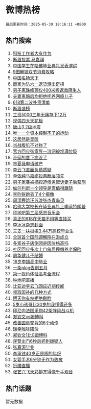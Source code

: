 # 微博热榜

`最后更新时间：2025-05-30 18:16:11 +0800`

## 热门搜索

1. [科技工作者大有作为](https://m.weibo.cn/search?containerid=100103type%3D1%26t%3D10%26q%3D%23%E7%A7%91%E6%8A%80%E5%B7%A5%E4%BD%9C%E8%80%85%E5%A4%A7%E6%9C%89%E4%BD%9C%E4%B8%BA%23&stream_entry_id=51&isnewpage=1&extparam=seat%3D1%26cate%3D10103%26filter_type%3Drealtimehot%26stream_entry_id%3D51%26c_type%3D51%26pos%3D0%26q%3D%2523%25E7%25A7%2591%25E6%258A%2580%25E5%25B7%25A5%25E4%25BD%259C%25E8%2580%2585%25E5%25A4%25A7%25E6%259C%2589%25E4%25BD%259C%25E4%25B8%25BA%2523%26dgr%3D0%26display_time%3D1748600170%26pre_seqid%3D1748600170023085863812)
1. [断眉投票 马嘉祺](https://m.weibo.cn/search?containerid=100103type%3D1%26t%3D10%26q%3D%E6%96%AD%E7%9C%89%E6%8A%95%E7%A5%A8+%E9%A9%AC%E5%98%89%E7%A5%BA&stream_entry_id=31&isnewpage=1&extparam=seat%3D1%26stream_entry_id%3D31%26pos%3D0%26cate%3D5001%26band_rank%3D1%26lcate%3D5001%26filter_type%3Drealtimehot%26realpos%3D1%26c_type%3D31%26flag%3D2%26q%3D%25E6%2596%25AD%25E7%259C%2589%25E6%258A%2595%25E7%25A5%25A8%2520%25E9%25A9%25AC%25E5%2598%2589%25E7%25A5%25BA%26dgr%3D0%26display_time%3D1748600170%26pre_seqid%3D1748600170023085863812)
1. [中国学生在哈佛毕业典礼发表演讲](https://m.weibo.cn/search?containerid=100103type%3D1%26t%3D10%26q%3D%23%E4%B8%AD%E5%9B%BD%E5%AD%A6%E7%94%9F%E5%9C%A8%E5%93%88%E4%BD%9B%E6%AF%95%E4%B8%9A%E5%85%B8%E7%A4%BC%E5%8F%91%E8%A1%A8%E6%BC%94%E8%AE%B2%23&stream_entry_id=31&isnewpage=1&extparam=seat%3D1%26stream_entry_id%3D31%26pos%3D1%26cate%3D5001%26band_rank%3D2%26lcate%3D5001%26filter_type%3Drealtimehot%26realpos%3D2%26c_type%3D31%26flag%3D0%26q%3D%2523%25E4%25B8%25AD%25E5%259B%25BD%25E5%25AD%25A6%25E7%2594%259F%25E5%259C%25A8%25E5%2593%2588%25E4%25BD%259B%25E6%25AF%2595%25E4%25B8%259A%25E5%2585%25B8%25E7%25A4%25BC%25E5%258F%2591%25E8%25A1%25A8%25E6%25BC%2594%25E8%25AE%25B2%2523%26dgr%3D0%26display_time%3D1748600170%26pre_seqid%3D1748600170023085863812)
1. [9图解锁双节消费攻略](https://m.weibo.cn/search?containerid=100103type%3D1%26t%3D10%26q%3D%239%E5%9B%BE%E8%A7%A3%E9%94%81%E5%8F%8C%E8%8A%82%E6%B6%88%E8%B4%B9%E6%94%BB%E7%95%A5%23&stream_entry_id=31&isnewpage=1&extparam=seat%3D1%26stream_entry_id%3D31%26pos%3D2%26cate%3D5001%26band_rank%3D3%26lcate%3D5001%26filter_type%3Drealtimehot%26realpos%3D3%26c_type%3D31%26flag%3D1%26q%3D%25239%25E5%259B%25BE%25E8%25A7%25A3%25E9%2594%2581%25E5%258F%258C%25E8%258A%2582%25E6%25B6%2588%25E8%25B4%25B9%25E6%2594%25BB%25E7%2595%25A5%2523%26dgr%3D0%26display_time%3D1748600170%26pre_seqid%3D1748600170023085863812)
1. [中国名扬天下](https://m.weibo.cn/search?containerid=100103type%3D1%26t%3D10%26q%3D%23%E4%B8%AD%E5%9B%BD%E5%90%8D%E6%89%AC%E5%A4%A9%E4%B8%8B%23&stream_entry_id=31&isnewpage=1&extparam=seat%3D1%26adid%3D288223%26is_ad_pos%3D1%26topic_ad%3D1%26pos%3D3%26cate%3D5001%26lcate%3D5001%26filter_type%3Drealtimehot%26q%3D%2523%25E4%25B8%25AD%25E5%259B%25BD%25E5%2590%258D%25E6%2589%25AC%25E5%25A4%25A9%25E4%25B8%258B%2523%26c_type%3D31%26stream_entry_id%3D31%26band_rank%3D4%26dgr%3D0%26display_time%3D1748600170%26pre_seqid%3D1748600170023085863812)
1. [商家为防六一退货潮出奇招](https://m.weibo.cn/search?containerid=100103type%3D1%26t%3D10%26q%3D%23%E5%95%86%E5%AE%B6%E4%B8%BA%E9%98%B2%E5%85%AD%E4%B8%80%E9%80%80%E8%B4%A7%E6%BD%AE%E5%87%BA%E5%A5%87%E6%8B%9B%23&stream_entry_id=31&isnewpage=1&extparam=seat%3D1%26stream_entry_id%3D31%26pos%3D4%26cate%3D5001%26band_rank%3D4%26lcate%3D5001%26filter_type%3Drealtimehot%26realpos%3D4%26c_type%3D31%26flag%3D0%26q%3D%2523%25E5%2595%2586%25E5%25AE%25B6%25E4%25B8%25BA%25E9%2598%25B2%25E5%2585%25AD%25E4%25B8%2580%25E9%2580%2580%25E8%25B4%25A7%25E6%25BD%25AE%25E5%2587%25BA%25E5%25A5%2587%25E6%258B%259B%2523%26dgr%3D0%26display_time%3D1748600170%26pre_seqid%3D1748600170023085863812)
1. [男子离珠峰顶仅400米折返救陌生人](https://m.weibo.cn/search?containerid=100103type%3D1%26t%3D10%26q%3D%23%E7%94%B7%E5%AD%90%E7%A6%BB%E7%8F%A0%E5%B3%B0%E9%A1%B6%E4%BB%85400%E7%B1%B3%E6%8A%98%E8%BF%94%E6%95%91%E9%99%8C%E7%94%9F%E4%BA%BA%23&stream_entry_id=31&isnewpage=1&extparam=seat%3D1%26stream_entry_id%3D31%26pos%3D5%26cate%3D5001%26band_rank%3D5%26lcate%3D5001%26filter_type%3Drealtimehot%26realpos%3D5%26c_type%3D31%26flag%3D32768%26q%3D%2523%25E7%2594%25B7%25E5%25AD%2590%25E7%25A6%25BB%25E7%258F%25A0%25E5%25B3%25B0%25E9%25A1%25B6%25E4%25BB%2585400%25E7%25B1%25B3%25E6%258A%2598%25E8%25BF%2594%25E6%2595%2591%25E9%2599%258C%25E7%2594%259F%25E4%25BA%25BA%2523%26dgr%3D0%26display_time%3D1748600170%26pre_seqid%3D1748600170023085863812)
1. [夫妻离婚后均拒绝抚养网瘾儿子](https://m.weibo.cn/search?containerid=100103type%3D1%26t%3D10%26q%3D%23%E5%A4%AB%E5%A6%BB%E7%A6%BB%E5%A9%9A%E5%90%8E%E5%9D%87%E6%8B%92%E7%BB%9D%E6%8A%9A%E5%85%BB%E7%BD%91%E7%98%BE%E5%84%BF%E5%AD%90%23&stream_entry_id=31&isnewpage=1&extparam=seat%3D1%26stream_entry_id%3D31%26pos%3D6%26cate%3D5001%26band_rank%3D6%26lcate%3D5001%26filter_type%3Drealtimehot%26realpos%3D6%26c_type%3D31%26flag%3D0%26q%3D%2523%25E5%25A4%25AB%25E5%25A6%25BB%25E7%25A6%25BB%25E5%25A9%259A%25E5%2590%258E%25E5%259D%2587%25E6%258B%2592%25E7%25BB%259D%25E6%258A%259A%25E5%2585%25BB%25E7%25BD%2591%25E7%2598%25BE%25E5%2584%25BF%25E5%25AD%2590%2523%26dgr%3D0%26display_time%3D1748600170%26pre_seqid%3D1748600170023085863812)
1. [618第二波补货清单](https://m.weibo.cn/search?containerid=100103type%3D1%26t%3D10%26q%3D%23618%E7%AC%AC%E4%BA%8C%E6%B3%A2%E8%A1%A5%E8%B4%A7%E6%B8%85%E5%8D%95%23&stream_entry_id=31&isnewpage=1&extparam=seat%3D1%26adid%3D287999%26is_ad_pos%3D1%26topic_ad%3D1%26pos%3D7%26cate%3D5001%26lcate%3D5001%26filter_type%3Drealtimehot%26q%3D%2523618%25E7%25AC%25AC%25E4%25BA%258C%25E6%25B3%25A2%25E8%25A1%25A5%25E8%25B4%25A7%25E6%25B8%2585%25E5%258D%2595%2523%26c_type%3D31%26stream_entry_id%3D31%26band_rank%3D7%26dgr%3D0%26display_time%3D1748600170%26pre_seqid%3D1748600170023085863812)
1. [断眉袭榜](https://m.weibo.cn/search?containerid=100103type%3D1%26t%3D10%26q%3D%23%E6%96%AD%E7%9C%89%E8%A2%AD%E6%A6%9C%23&stream_entry_id=31&isnewpage=1&extparam=seat%3D1%26stream_entry_id%3D31%26pos%3D8%26cate%3D5001%26band_rank%3D7%26lcate%3D5001%26filter_type%3Drealtimehot%26realpos%3D7%26c_type%3D31%26flag%3D0%26q%3D%2523%25E6%2596%25AD%25E7%259C%2589%25E8%25A2%25AD%25E6%25A6%259C%2523%26dgr%3D0%26display_time%3D1748600170%26pre_seqid%3D1748600170023085863812)
1. [工资5000三年无痛存下12万](https://m.weibo.cn/search?containerid=100103type%3D1%26t%3D10%26q%3D%E5%B7%A5%E8%B5%845000%E4%B8%89%E5%B9%B4%E6%97%A0%E7%97%9B%E5%AD%98%E4%B8%8B12%E4%B8%87&stream_entry_id=31&isnewpage=1&extparam=seat%3D1%26stream_entry_id%3D31%26pos%3D9%26cate%3D5001%26band_rank%3D8%26lcate%3D5001%26filter_type%3Drealtimehot%26realpos%3D8%26c_type%3D31%26flag%3D2%26q%3D%25E5%25B7%25A5%25E8%25B5%25845000%25E4%25B8%2589%25E5%25B9%25B4%25E6%2597%25A0%25E7%2597%259B%25E5%25AD%2598%25E4%25B8%258B12%25E4%25B8%2587%26dgr%3D0%26display_time%3D1748600170%26pre_seqid%3D1748600170023085863812)
1. [现偶四大天花板](https://m.weibo.cn/search?containerid=100103type%3D1%26t%3D10%26q%3D%E7%8E%B0%E5%81%B6%E5%9B%9B%E5%A4%A7%E5%A4%A9%E8%8A%B1%E6%9D%BF&stream_entry_id=31&isnewpage=1&extparam=seat%3D1%26stream_entry_id%3D31%26pos%3D10%26cate%3D5001%26band_rank%3D9%26lcate%3D5001%26filter_type%3Drealtimehot%26realpos%3D9%26c_type%3D31%26flag%3D0%26q%3D%25E7%258E%25B0%25E5%2581%25B6%25E5%259B%259B%25E5%25A4%25A7%25E5%25A4%25A9%25E8%258A%25B1%25E6%259D%25BF%26dgr%3D0%26display_time%3D1748600170%26pre_seqid%3D1748600170023085863812)
1. [唐山3.2级地震](https://m.weibo.cn/search?containerid=100103type%3D1%26t%3D10%26q%3D%E5%94%90%E5%B1%B13.2%E7%BA%A7%E5%9C%B0%E9%9C%87&stream_entry_id=31&isnewpage=1&extparam=seat%3D1%26stream_entry_id%3D31%26pos%3D11%26cate%3D5001%26band_rank%3D10%26lcate%3D5001%26filter_type%3Drealtimehot%26realpos%3D10%26c_type%3D31%26flag%3D1%26q%3D%25E5%2594%2590%25E5%25B1%25B13.2%25E7%25BA%25A7%25E5%259C%25B0%25E9%259C%2587%26dgr%3D0%26display_time%3D1748600170%26pre_seqid%3D1748600170023085863812)
1. [唯一一个资本控制不了的运动](https://m.weibo.cn/search?containerid=100103type%3D1%26t%3D10%26q%3D%E5%94%AF%E4%B8%80%E4%B8%80%E4%B8%AA%E8%B5%84%E6%9C%AC%E6%8E%A7%E5%88%B6%E4%B8%8D%E4%BA%86%E7%9A%84%E8%BF%90%E5%8A%A8&stream_entry_id=31&isnewpage=1&extparam=seat%3D1%26stream_entry_id%3D31%26pos%3D12%26cate%3D5001%26band_rank%3D11%26lcate%3D5001%26filter_type%3Drealtimehot%26realpos%3D11%26c_type%3D31%26flag%3D2%26q%3D%25E5%2594%25AF%25E4%25B8%2580%25E4%25B8%2580%25E4%25B8%25AA%25E8%25B5%2584%25E6%259C%25AC%25E6%258E%25A7%25E5%2588%25B6%25E4%25B8%258D%25E4%25BA%2586%25E7%259A%2584%25E8%25BF%2590%25E5%258A%25A8%26dgr%3D0%26display_time%3D1748600170%26pre_seqid%3D1748600170023085863812)
1. [这居然是吴昕](https://m.weibo.cn/search?containerid=100103type%3D1%26t%3D10%26q%3D%E8%BF%99%E5%B1%85%E7%84%B6%E6%98%AF%E5%90%B4%E6%98%95&stream_entry_id=31&isnewpage=1&extparam=seat%3D1%26stream_entry_id%3D31%26pos%3D13%26cate%3D5001%26band_rank%3D12%26lcate%3D5001%26filter_type%3Drealtimehot%26realpos%3D12%26c_type%3D31%26flag%3D2%26q%3D%25E8%25BF%2599%25E5%25B1%2585%25E7%2584%25B6%25E6%2598%25AF%25E5%2590%25B4%25E6%2598%2595%26dgr%3D0%26display_time%3D1748600170%26pre_seqid%3D1748600170023085863812)
1. [肖战腹肌不对称了](https://m.weibo.cn/search?containerid=100103type%3D1%26t%3D10%26q%3D%23%E8%82%96%E6%88%98%E8%85%B9%E8%82%8C%E4%B8%8D%E5%AF%B9%E7%A7%B0%E4%BA%86%23&stream_entry_id=31&isnewpage=1&extparam=seat%3D1%26stream_entry_id%3D31%26pos%3D14%26cate%3D5001%26band_rank%3D13%26lcate%3D5001%26filter_type%3Drealtimehot%26realpos%3D13%26c_type%3D31%26flag%3D0%26q%3D%2523%25E8%2582%2596%25E6%2588%2598%25E8%2585%25B9%25E8%2582%258C%25E4%25B8%258D%25E5%25AF%25B9%25E7%25A7%25B0%25E4%25BA%2586%2523%26dgr%3D0%26display_time%3D1748600170%26pre_seqid%3D1748600170023085863812)
1. [官方回应张家界一溶洞被堆满垃圾](https://m.weibo.cn/search?containerid=100103type%3D1%26t%3D10%26q%3D%23%E5%AE%98%E6%96%B9%E5%9B%9E%E5%BA%94%E5%BC%A0%E5%AE%B6%E7%95%8C%E4%B8%80%E6%BA%B6%E6%B4%9E%E8%A2%AB%E5%A0%86%E6%BB%A1%E5%9E%83%E5%9C%BE%23&stream_entry_id=31&isnewpage=1&extparam=seat%3D1%26stream_entry_id%3D31%26pos%3D15%26cate%3D5001%26band_rank%3D14%26lcate%3D5001%26filter_type%3Drealtimehot%26realpos%3D14%26c_type%3D31%26flag%3D1%26q%3D%2523%25E5%25AE%2598%25E6%2596%25B9%25E5%259B%259E%25E5%25BA%2594%25E5%25BC%25A0%25E5%25AE%25B6%25E7%2595%258C%25E4%25B8%2580%25E6%25BA%25B6%25E6%25B4%259E%25E8%25A2%25AB%25E5%25A0%2586%25E6%25BB%25A1%25E5%259E%2583%25E5%259C%25BE%2523%26dgr%3D0%26display_time%3D1748600170%26pre_seqid%3D1748600170023085863812)
1. [孙俪的唇下痣没了](https://m.weibo.cn/search?containerid=100103type%3D1%26t%3D10%26q%3D%23%E5%AD%99%E4%BF%AA%E7%9A%84%E5%94%87%E4%B8%8B%E7%97%A3%E6%B2%A1%E4%BA%86%23&stream_entry_id=31&isnewpage=1&extparam=seat%3D1%26stream_entry_id%3D31%26pos%3D16%26cate%3D5001%26band_rank%3D15%26lcate%3D5001%26filter_type%3Drealtimehot%26realpos%3D15%26c_type%3D31%26flag%3D2%26q%3D%2523%25E5%25AD%2599%25E4%25BF%25AA%25E7%259A%2584%25E5%2594%2587%25E4%25B8%258B%25E7%2597%25A3%25E6%25B2%25A1%25E4%25BA%2586%2523%26dgr%3D0%26display_time%3D1748600170%26pre_seqid%3D1748600170023085863812)
1. [林夏薇申请破产](https://m.weibo.cn/search?containerid=100103type%3D1%26t%3D10%26q%3D%23%E6%9E%97%E5%A4%8F%E8%96%87%E7%94%B3%E8%AF%B7%E7%A0%B4%E4%BA%A7%23&stream_entry_id=31&isnewpage=1&extparam=seat%3D1%26stream_entry_id%3D31%26pos%3D17%26cate%3D5001%26band_rank%3D16%26lcate%3D5001%26filter_type%3Drealtimehot%26realpos%3D16%26c_type%3D31%26flag%3D1%26q%3D%2523%25E6%259E%2597%25E5%25A4%258F%25E8%2596%2587%25E7%2594%25B3%25E8%25AF%25B7%25E7%25A0%25B4%25E4%25BA%25A7%2523%26dgr%3D0%26display_time%3D1748600170%26pre_seqid%3D1748600170023085863812)
1. [李云飞直面负债质疑](https://m.weibo.cn/search?containerid=100103type%3D1%26t%3D10%26q%3D%23%E6%9D%8E%E4%BA%91%E9%A3%9E%E7%9B%B4%E9%9D%A2%E8%B4%9F%E5%80%BA%E8%B4%A8%E7%96%91%23&stream_entry_id=31&isnewpage=1&extparam=seat%3D1%26stream_entry_id%3D31%26pos%3D18%26cate%3D5001%26band_rank%3D17%26lcate%3D5001%26filter_type%3Drealtimehot%26realpos%3D17%26c_type%3D31%26flag%3D1%26q%3D%2523%25E6%259D%258E%25E4%25BA%2591%25E9%25A3%259E%25E7%259B%25B4%25E9%259D%25A2%25E8%25B4%259F%25E5%2580%25BA%25E8%25B4%25A8%25E7%2596%2591%2523%26dgr%3D0%26display_time%3D1748600170%26pre_seqid%3D1748600170023085863812)
1. [单依纯马嘉祺投票断层领先](https://m.weibo.cn/search?containerid=100103type%3D1%26t%3D10%26q%3D%23%E5%8D%95%E4%BE%9D%E7%BA%AF%E9%A9%AC%E5%98%89%E7%A5%BA%E6%8A%95%E7%A5%A8%E6%96%AD%E5%B1%82%E9%A2%86%E5%85%88%23&stream_entry_id=31&isnewpage=1&extparam=seat%3D1%26stream_entry_id%3D31%26pos%3D19%26cate%3D5001%26band_rank%3D18%26lcate%3D5001%26filter_type%3Drealtimehot%26realpos%3D18%26c_type%3D31%26flag%3D1%26q%3D%2523%25E5%258D%2595%25E4%25BE%259D%25E7%25BA%25AF%25E9%25A9%25AC%25E5%2598%2589%25E7%25A5%25BA%25E6%258A%2595%25E7%25A5%25A8%25E6%2596%25AD%25E5%25B1%2582%25E9%25A2%2586%25E5%2585%2588%2523%26dgr%3D0%26display_time%3D1748600170%26pre_seqid%3D1748600170023085863812)
1. [男子家暴被捕捏造债务起诉妻子后获刑](https://m.weibo.cn/search?containerid=100103type%3D1%26t%3D10%26q%3D%23%E7%94%B7%E5%AD%90%E5%AE%B6%E6%9A%B4%E8%A2%AB%E6%8D%95%E6%8D%8F%E9%80%A0%E5%80%BA%E5%8A%A1%E8%B5%B7%E8%AF%89%E5%A6%BB%E5%AD%90%E5%90%8E%E8%8E%B7%E5%88%91%23&stream_entry_id=31&isnewpage=1&extparam=seat%3D1%26stream_entry_id%3D31%26pos%3D20%26cate%3D5001%26band_rank%3D19%26lcate%3D5001%26filter_type%3Drealtimehot%26realpos%3D19%26c_type%3D31%26flag%3D1%26q%3D%2523%25E7%2594%25B7%25E5%25AD%2590%25E5%25AE%25B6%25E6%259A%25B4%25E8%25A2%25AB%25E6%258D%2595%25E6%258D%258F%25E9%2580%25A0%25E5%2580%25BA%25E5%258A%25A1%25E8%25B5%25B7%25E8%25AF%2589%25E5%25A6%25BB%25E5%25AD%2590%25E5%2590%258E%25E8%258E%25B7%25E5%2588%2591%2523%26dgr%3D0%26display_time%3D1748600170%26pre_seqid%3D1748600170023085863812)
1. [如何判断一个领导是否值得跟随](https://m.weibo.cn/search?containerid=100103type%3D1%26t%3D10%26q%3D%E5%A6%82%E4%BD%95%E5%88%A4%E6%96%AD%E4%B8%80%E4%B8%AA%E9%A2%86%E5%AF%BC%E6%98%AF%E5%90%A6%E5%80%BC%E5%BE%97%E8%B7%9F%E9%9A%8F&stream_entry_id=31&isnewpage=1&extparam=seat%3D1%26stream_entry_id%3D31%26flag%3D1%26pos%3D21%26is_ai_ask%3D1%26q%3D%25E5%25A6%2582%25E4%25BD%2595%25E5%2588%25A4%25E6%2596%25AD%25E4%25B8%2580%25E4%25B8%25AA%25E9%25A2%2586%25E5%25AF%25BC%25E6%2598%25AF%25E5%2590%25A6%25E5%2580%25BC%25E5%25BE%2597%25E8%25B7%259F%25E9%259A%258F%26lcate%3D5001%26filter_type%3Drealtimehot%26realpos%3D20%26c_type%3D31%26dgr%3D0%26band_rank%3D20%26cate%3D5001%26display_time%3D1748600170%26pre_seqid%3D1748600170023085863812)
1. [李昀锐跑丢了4个摄像](https://m.weibo.cn/search?containerid=100103type%3D1%26t%3D10%26q%3D%23%E6%9D%8E%E6%98%80%E9%94%90%E8%B7%91%E4%B8%A2%E4%BA%864%E4%B8%AA%E6%91%84%E5%83%8F%23&stream_entry_id=31&isnewpage=1&extparam=seat%3D1%26stream_entry_id%3D31%26pos%3D22%26cate%3D5001%26band_rank%3D21%26lcate%3D5001%26filter_type%3Drealtimehot%26realpos%3D21%26c_type%3D31%26flag%3D0%26q%3D%2523%25E6%259D%258E%25E6%2598%2580%25E9%2594%2590%25E8%25B7%2591%25E4%25B8%25A2%25E4%25BA%25864%25E4%25B8%25AA%25E6%2591%2584%25E5%2583%258F%2523%26dgr%3D0%26display_time%3D1748600170%26pre_seqid%3D1748600170023085863812)
1. [周深鹿晗汪苏泷张杰青岛见](https://m.weibo.cn/search?containerid=100103type%3D1%26t%3D10%26q%3D%23%E5%91%A8%E6%B7%B1%E9%B9%BF%E6%99%97%E6%B1%AA%E8%8B%8F%E6%B3%B7%E5%BC%A0%E6%9D%B0%E9%9D%92%E5%B2%9B%E8%A7%81%23&stream_entry_id=31&isnewpage=1&extparam=seat%3D1%26stream_entry_id%3D31%26pos%3D23%26cate%3D5001%26band_rank%3D22%26lcate%3D5001%26filter_type%3Drealtimehot%26realpos%3D22%26c_type%3D31%26flag%3D0%26q%3D%2523%25E5%2591%25A8%25E6%25B7%25B1%25E9%25B9%25BF%25E6%2599%2597%25E6%25B1%25AA%25E8%258B%258F%25E6%25B3%25B7%25E5%25BC%25A0%25E6%259D%25B0%25E9%259D%2592%25E5%25B2%259B%25E8%25A7%2581%2523%26dgr%3D0%26display_time%3D1748600170%26pre_seqid%3D1748600170023085863812)
1. [哈佛大学校长在毕业典礼上嘲讽特朗普](https://m.weibo.cn/search?containerid=100103type%3D1%26t%3D10%26q%3D%23%E5%93%88%E4%BD%9B%E5%A4%A7%E5%AD%A6%E6%A0%A1%E9%95%BF%E5%9C%A8%E6%AF%95%E4%B8%9A%E5%85%B8%E7%A4%BC%E4%B8%8A%E5%98%B2%E8%AE%BD%E7%89%B9%E6%9C%97%E6%99%AE%23&stream_entry_id=31&isnewpage=1&extparam=seat%3D1%26stream_entry_id%3D31%26pos%3D24%26cate%3D5001%26band_rank%3D23%26lcate%3D5001%26filter_type%3Drealtimehot%26realpos%3D23%26c_type%3D31%26flag%3D0%26q%3D%2523%25E5%2593%2588%25E4%25BD%259B%25E5%25A4%25A7%25E5%25AD%25A6%25E6%25A0%25A1%25E9%2595%25BF%25E5%259C%25A8%25E6%25AF%2595%25E4%25B8%259A%25E5%2585%25B8%25E7%25A4%25BC%25E4%25B8%258A%25E5%2598%25B2%25E8%25AE%25BD%25E7%2589%25B9%25E6%259C%2597%25E6%2599%25AE%2523%26dgr%3D0%26display_time%3D1748600170%26pre_seqid%3D1748600170023085863812)
1. [种地吧第三届感恩音乐会](https://m.weibo.cn/search?containerid=100103type%3D1%26t%3D10%26q%3D%23%E7%A7%8D%E5%9C%B0%E5%90%A7%E7%AC%AC%E4%B8%89%E5%B1%8A%E6%84%9F%E6%81%A9%E9%9F%B3%E4%B9%90%E4%BC%9A%23&stream_entry_id=31&isnewpage=1&extparam=seat%3D1%26stream_entry_id%3D31%26pos%3D25%26cate%3D5001%26band_rank%3D24%26lcate%3D5001%26filter_type%3Drealtimehot%26realpos%3D24%26c_type%3D31%26flag%3D1%26q%3D%2523%25E7%25A7%258D%25E5%259C%25B0%25E5%2590%25A7%25E7%25AC%25AC%25E4%25B8%2589%25E5%25B1%258A%25E6%2584%259F%25E6%2581%25A9%25E9%259F%25B3%25E4%25B9%2590%25E4%25BC%259A%2523%26dgr%3D0%26display_time%3D1748600170%26pre_seqid%3D1748600170023085863812)
1. [真正的618在天猫不用等直接买](https://m.weibo.cn/search?containerid=100103type%3D1%26t%3D10%26q%3D%23%E7%9C%9F%E6%AD%A3%E7%9A%84618%E5%9C%A8%E5%A4%A9%E7%8C%AB%E4%B8%8D%E7%94%A8%E7%AD%89%E7%9B%B4%E6%8E%A5%E4%B9%B0%23&stream_entry_id=31&isnewpage=1&extparam=seat%3D1%26stream_entry_id%3D31%26pos%3D26%26cate%3D5001%26band_rank%3D25%26lcate%3D5001%26filter_type%3Drealtimehot%26realpos%3D25%26c_type%3D31%26flag%3D1%26q%3D%2523%25E7%259C%259F%25E6%25AD%25A3%25E7%259A%2584618%25E5%259C%25A8%25E5%25A4%25A9%25E7%258C%25AB%25E4%25B8%258D%25E7%2594%25A8%25E7%25AD%2589%25E7%259B%25B4%25E6%258E%25A5%25E4%25B9%25B0%2523%26dgr%3D0%26display_time%3D1748600170%26pre_seqid%3D1748600170023085863812)
1. [李冰冰杂志封面](https://m.weibo.cn/search?containerid=100103type%3D1%26t%3D10%26q%3D%E6%9D%8E%E5%86%B0%E5%86%B0%E6%9D%82%E5%BF%97%E5%B0%81%E9%9D%A2&stream_entry_id=31&isnewpage=1&extparam=seat%3D1%26stream_entry_id%3D31%26pos%3D27%26cate%3D5001%26band_rank%3D26%26lcate%3D5001%26filter_type%3Drealtimehot%26realpos%3D26%26c_type%3D31%26flag%3D1%26q%3D%25E6%259D%258E%25E5%2586%25B0%25E5%2586%25B0%25E6%259D%2582%25E5%25BF%2597%25E5%25B0%2581%25E9%259D%25A2%26dgr%3D0%26display_time%3D1748600170%26pre_seqid%3D1748600170023085863812)
1. [三支一扶拟招3.44万高校毕业生](https://m.weibo.cn/search?containerid=100103type%3D1%26t%3D10%26q%3D%23%E4%B8%89%E6%94%AF%E4%B8%80%E6%89%B6%E6%8B%9F%E6%8B%9B3.44%E4%B8%87%E9%AB%98%E6%A0%A1%E6%AF%95%E4%B8%9A%E7%94%9F%23&stream_entry_id=31&isnewpage=1&extparam=seat%3D1%26stream_entry_id%3D31%26pos%3D28%26cate%3D5001%26band_rank%3D27%26lcate%3D5001%26filter_type%3Drealtimehot%26realpos%3D27%26c_type%3D31%26flag%3D1%26q%3D%2523%25E4%25B8%2589%25E6%2594%25AF%25E4%25B8%2580%25E6%2589%25B6%25E6%258B%259F%25E6%258B%259B3.44%25E4%25B8%2587%25E9%25AB%2598%25E6%25A0%25A1%25E6%25AF%2595%25E4%25B8%259A%25E7%2594%259F%2523%26dgr%3D0%26display_time%3D1748600170%26pre_seqid%3D1748600170023085863812)
1. [全球首个国际调解院在港成立](https://m.weibo.cn/search?containerid=100103type%3D1%26t%3D10%26q%3D%23%E5%85%A8%E7%90%83%E9%A6%96%E4%B8%AA%E5%9B%BD%E9%99%85%E8%B0%83%E8%A7%A3%E9%99%A2%E5%9C%A8%E6%B8%AF%E6%88%90%E7%AB%8B%23&stream_entry_id=31&isnewpage=1&extparam=seat%3D1%26stream_entry_id%3D31%26pos%3D29%26cate%3D5001%26band_rank%3D28%26lcate%3D5001%26filter_type%3Drealtimehot%26realpos%3D28%26c_type%3D31%26flag%3D1%26q%3D%2523%25E5%2585%25A8%25E7%2590%2583%25E9%25A6%2596%25E4%25B8%25AA%25E5%259B%25BD%25E9%2599%2585%25E8%25B0%2583%25E8%25A7%25A3%25E9%2599%25A2%25E5%259C%25A8%25E6%25B8%25AF%25E6%2588%2590%25E7%25AB%258B%2523%26dgr%3D0%26display_time%3D1748600170%26pre_seqid%3D1748600170023085863812)
1. [多家谷子店倒闭是因价格高吗](https://m.weibo.cn/search?containerid=100103type%3D1%26t%3D10%26q%3D%E5%A4%9A%E5%AE%B6%E8%B0%B7%E5%AD%90%E5%BA%97%E5%80%92%E9%97%AD%E6%98%AF%E5%9B%A0%E4%BB%B7%E6%A0%BC%E9%AB%98%E5%90%97&stream_entry_id=31&isnewpage=1&extparam=seat%3D1%26stream_entry_id%3D31%26flag%3D1%26pos%3D30%26is_ai_ask%3D1%26q%3D%25E5%25A4%259A%25E5%25AE%25B6%25E8%25B0%25B7%25E5%25AD%2590%25E5%25BA%2597%25E5%2580%2592%25E9%2597%25AD%25E6%2598%25AF%25E5%259B%25A0%25E4%25BB%25B7%25E6%25A0%25BC%25E9%25AB%2598%25E5%2590%2597%26lcate%3D5001%26filter_type%3Drealtimehot%26realpos%3D29%26c_type%3D31%26dgr%3D0%26band_rank%3D29%26cate%3D5001%26display_time%3D1748600170%26pre_seqid%3D1748600170023085863812)
1. [社区回应多次上门催居民缴养老保险](https://m.weibo.cn/search?containerid=100103type%3D1%26t%3D10%26q%3D%23%E7%A4%BE%E5%8C%BA%E5%9B%9E%E5%BA%94%E5%A4%9A%E6%AC%A1%E4%B8%8A%E9%97%A8%E5%82%AC%E5%B1%85%E6%B0%91%E7%BC%B4%E5%85%BB%E8%80%81%E4%BF%9D%E9%99%A9%23&stream_entry_id=31&isnewpage=1&extparam=seat%3D1%26stream_entry_id%3D31%26pos%3D31%26cate%3D5001%26band_rank%3D30%26lcate%3D5001%26filter_type%3Drealtimehot%26realpos%3D30%26c_type%3D31%26flag%3D1%26q%3D%2523%25E7%25A4%25BE%25E5%258C%25BA%25E5%259B%259E%25E5%25BA%2594%25E5%25A4%259A%25E6%25AC%25A1%25E4%25B8%258A%25E9%2597%25A8%25E5%2582%25AC%25E5%25B1%2585%25E6%25B0%2591%25E7%25BC%25B4%25E5%2585%25BB%25E8%2580%2581%25E4%25BF%259D%25E9%2599%25A9%2523%26dgr%3D0%26display_time%3D1748600170%26pre_seqid%3D1748600170023085863812)
1. [周华健儿子结婚](https://m.weibo.cn/search?containerid=100103type%3D1%26t%3D10%26q%3D%23%E5%91%A8%E5%8D%8E%E5%81%A5%E5%84%BF%E5%AD%90%E7%BB%93%E5%A9%9A%23&stream_entry_id=31&isnewpage=1&extparam=seat%3D1%26stream_entry_id%3D31%26pos%3D32%26cate%3D5001%26band_rank%3D31%26lcate%3D5001%26filter_type%3Drealtimehot%26realpos%3D31%26c_type%3D31%26flag%3D0%26q%3D%2523%25E5%2591%25A8%25E5%258D%258E%25E5%2581%25A5%25E5%2584%25BF%25E5%25AD%2590%25E7%25BB%2593%25E5%25A9%259A%2523%26dgr%3D0%26display_time%3D1748600170%26pre_seqid%3D1748600170023085863812)
1. [19岁李嫣高中毕业](https://m.weibo.cn/search?containerid=100103type%3D1%26t%3D10%26q%3D%2319%E5%B2%81%E6%9D%8E%E5%AB%A3%E9%AB%98%E4%B8%AD%E6%AF%95%E4%B8%9A%23&stream_entry_id=31&isnewpage=1&extparam=seat%3D1%26stream_entry_id%3D31%26pos%3D33%26cate%3D5001%26band_rank%3D32%26lcate%3D5001%26filter_type%3Drealtimehot%26realpos%3D32%26c_type%3D31%26flag%3D1%26q%3D%252319%25E5%25B2%2581%25E6%259D%258E%25E5%25AB%25A3%25E9%25AB%2598%25E4%25B8%25AD%25E6%25AF%2595%25E4%25B8%259A%2523%26dgr%3D0%26display_time%3D1748600170%26pre_seqid%3D1748600170023085863812)
1. [一条plog告别五月](https://m.weibo.cn/search?containerid=100103type%3D1%26t%3D10%26q%3D%23%E4%B8%80%E6%9D%A1plog%E5%91%8A%E5%88%AB%E4%BA%94%E6%9C%88%23&stream_entry_id=31&isnewpage=1&extparam=seat%3D1%26stream_entry_id%3D31%26pos%3D34%26cate%3D5001%26band_rank%3D33%26lcate%3D5001%26filter_type%3Drealtimehot%26realpos%3D33%26c_type%3D31%26flag%3D1%26q%3D%2523%25E4%25B8%2580%25E6%259D%25A1plog%25E5%2591%258A%25E5%2588%25AB%25E4%25BA%2594%25E6%259C%2588%2523%26dgr%3D0%26display_time%3D1748600170%26pre_seqid%3D1748600170023085863812)
1. [第一视角体验高考全流程](https://m.weibo.cn/search?containerid=100103type%3D1%26t%3D10%26q%3D%23%E7%AC%AC%E4%B8%80%E8%A7%86%E8%A7%92%E4%BD%93%E9%AA%8C%E9%AB%98%E8%80%83%E5%85%A8%E6%B5%81%E7%A8%8B%23&stream_entry_id=31&isnewpage=1&extparam=seat%3D1%26stream_entry_id%3D31%26pos%3D35%26cate%3D5001%26band_rank%3D34%26lcate%3D5001%26filter_type%3Drealtimehot%26realpos%3D34%26c_type%3D31%26flag%3D1%26q%3D%2523%25E7%25AC%25AC%25E4%25B8%2580%25E8%25A7%2586%25E8%25A7%2592%25E4%25BD%2593%25E9%25AA%258C%25E9%25AB%2598%25E8%2580%2583%25E5%2585%25A8%25E6%25B5%2581%25E7%25A8%258B%2523%26dgr%3D0%26display_time%3D1748600170%26pre_seqid%3D1748600170023085863812)
1. [种地吧直播](https://m.weibo.cn/search?containerid=100103type%3D1%26t%3D10%26q%3D%E7%A7%8D%E5%9C%B0%E5%90%A7%E7%9B%B4%E6%92%AD&stream_entry_id=31&isnewpage=1&extparam=seat%3D1%26stream_entry_id%3D31%26pos%3D36%26cate%3D5001%26band_rank%3D35%26lcate%3D5001%26filter_type%3Drealtimehot%26realpos%3D35%26c_type%3D31%26flag%3D0%26q%3D%25E7%25A7%258D%25E5%259C%25B0%25E5%2590%25A7%25E7%259B%25B4%25E6%2592%25AD%26dgr%3D0%26display_time%3D1748600170%26pre_seqid%3D1748600170023085863812)
1. [比亚迪李云飞回应近期传闻](https://m.weibo.cn/search?containerid=100103type%3D1%26t%3D10%26q%3D%23%E6%AF%94%E4%BA%9A%E8%BF%AA%E6%9D%8E%E4%BA%91%E9%A3%9E%E5%9B%9E%E5%BA%94%E8%BF%91%E6%9C%9F%E4%BC%A0%E9%97%BB%23&stream_entry_id=31&isnewpage=1&extparam=seat%3D1%26stream_entry_id%3D31%26pos%3D37%26cate%3D5001%26band_rank%3D36%26lcate%3D5001%26filter_type%3Drealtimehot%26realpos%3D36%26c_type%3D31%26flag%3D1%26q%3D%2523%25E6%25AF%2594%25E4%25BA%259A%25E8%25BF%25AA%25E6%259D%258E%25E4%25BA%2591%25E9%25A3%259E%25E5%259B%259E%25E5%25BA%2594%25E8%25BF%2591%25E6%259C%259F%25E4%25BC%25A0%25E9%2597%25BB%2523%26dgr%3D0%26display_time%3D1748600170%26pre_seqid%3D1748600170023085863812)
1. [领取国补的几种方式](https://m.weibo.cn/search?containerid=100103type%3D1%26t%3D10%26q%3D%E9%A2%86%E5%8F%96%E5%9B%BD%E8%A1%A5%E7%9A%84%E5%87%A0%E7%A7%8D%E6%96%B9%E5%BC%8F&stream_entry_id=31&isnewpage=1&extparam=seat%3D1%26stream_entry_id%3D31%26flag%3D1%26pos%3D38%26is_ai_ask%3D1%26q%3D%25E9%25A2%2586%25E5%258F%2596%25E5%259B%25BD%25E8%25A1%25A5%25E7%259A%2584%25E5%2587%25A0%25E7%25A7%258D%25E6%2596%25B9%25E5%25BC%258F%26lcate%3D5001%26filter_type%3Drealtimehot%26realpos%3D37%26c_type%3D31%26dgr%3D0%26band_rank%3D37%26cate%3D5001%26display_time%3D1748600170%26pre_seqid%3D1748600170023085863812)
1. [明天你有权拒绝刷脸](https://m.weibo.cn/search?containerid=100103type%3D1%26t%3D10%26q%3D%23%E6%98%8E%E5%A4%A9%E4%BD%A0%E6%9C%89%E6%9D%83%E6%8B%92%E7%BB%9D%E5%88%B7%E8%84%B8%23&stream_entry_id=31&isnewpage=1&extparam=seat%3D1%26stream_entry_id%3D31%26pos%3D39%26cate%3D5001%26band_rank%3D38%26lcate%3D5001%26filter_type%3Drealtimehot%26realpos%3D38%26c_type%3D31%26flag%3D1%26q%3D%2523%25E6%2598%258E%25E5%25A4%25A9%25E4%25BD%25A0%25E6%259C%2589%25E6%259D%2583%25E6%258B%2592%25E7%25BB%259D%25E5%2588%25B7%25E8%2584%25B8%2523%26dgr%3D0%26display_time%3D1748600170%26pre_seqid%3D1748600170023085863812)
1. [5岁小孩哥比30岁的我懂得还多](https://m.weibo.cn/search?containerid=100103type%3D1%26t%3D10%26q%3D5%E5%B2%81%E5%B0%8F%E5%AD%A9%E5%93%A5%E6%AF%9430%E5%B2%81%E7%9A%84%E6%88%91%E6%87%82%E5%BE%97%E8%BF%98%E5%A4%9A&stream_entry_id=31&isnewpage=1&extparam=seat%3D1%26stream_entry_id%3D31%26pos%3D40%26cate%3D5001%26band_rank%3D39%26lcate%3D5001%26filter_type%3Drealtimehot%26realpos%3D39%26c_type%3D31%26flag%3D1%26q%3D5%25E5%25B2%2581%25E5%25B0%258F%25E5%25AD%25A9%25E5%2593%25A5%25E6%25AF%259430%25E5%25B2%2581%25E7%259A%2584%25E6%2588%2591%25E6%2587%2582%25E5%25BE%2597%25E8%25BF%2598%25E5%25A4%259A%26dgr%3D0%26display_time%3D1748600170%26pre_seqid%3D1748600170023085863812)
1. [印尼向法国采购42架阵风战斗机](https://m.weibo.cn/search?containerid=100103type%3D1%26t%3D10%26q%3D%E5%8D%B0%E5%B0%BC%E5%90%91%E6%B3%95%E5%9B%BD%E9%87%87%E8%B4%AD42%E6%9E%B6%E9%98%B5%E9%A3%8E%E6%88%98%E6%96%97%E6%9C%BA&stream_entry_id=31&isnewpage=1&extparam=seat%3D1%26stream_entry_id%3D31%26pos%3D41%26cate%3D5001%26band_rank%3D40%26lcate%3D5001%26filter_type%3Drealtimehot%26realpos%3D40%26c_type%3D31%26flag%3D1%26q%3D%25E5%258D%25B0%25E5%25B0%25BC%25E5%2590%2591%25E6%25B3%2595%25E5%259B%25BD%25E9%2587%2587%25E8%25B4%25AD42%25E6%259E%25B6%25E9%2598%25B5%25E9%25A3%258E%25E6%2588%2598%25E6%2596%2597%25E6%259C%25BA%26dgr%3D0%26display_time%3D1748600170%26pre_seqid%3D1748600170023085863812)
1. [郑钦文vs姆博科](https://m.weibo.cn/search?containerid=100103type%3D1%26t%3D10%26q%3D%23%E9%83%91%E9%92%A6%E6%96%87vs%E5%A7%86%E5%8D%9A%E7%A7%91%23&stream_entry_id=31&isnewpage=1&extparam=seat%3D1%26stream_entry_id%3D31%26pos%3D42%26cate%3D5001%26band_rank%3D41%26lcate%3D5001%26filter_type%3Drealtimehot%26realpos%3D41%26c_type%3D31%26flag%3D1%26q%3D%2523%25E9%2583%2591%25E9%2592%25A6%25E6%2596%2587vs%25E5%25A7%2586%25E5%258D%259A%25E7%25A7%2591%2523%26dgr%3D0%26display_time%3D1748600170%26pre_seqid%3D1748600170023085863812)
1. [改善圆肩驼背的6个动作](https://m.weibo.cn/search?containerid=100103type%3D1%26t%3D10%26q%3D%E6%94%B9%E5%96%84%E5%9C%86%E8%82%A9%E9%A9%BC%E8%83%8C%E7%9A%846%E4%B8%AA%E5%8A%A8%E4%BD%9C&stream_entry_id=31&isnewpage=1&extparam=seat%3D1%26stream_entry_id%3D31%26pos%3D43%26cate%3D5001%26band_rank%3D42%26lcate%3D5001%26filter_type%3Drealtimehot%26realpos%3D42%26c_type%3D31%26flag%3D1%26q%3D%25E6%2594%25B9%25E5%2596%2584%25E5%259C%2586%25E8%2582%25A9%25E9%25A9%25BC%25E8%2583%258C%25E7%259A%25846%25E4%25B8%25AA%25E5%258A%25A8%25E4%25BD%259C%26dgr%3D0%26display_time%3D1748600170%26pre_seqid%3D1748600170023085863812)
1. [瑞幸咖啡降价](https://m.weibo.cn/search?containerid=100103type%3D1%26t%3D10%26q%3D%23%E7%91%9E%E5%B9%B8%E5%92%96%E5%95%A1%E9%99%8D%E4%BB%B7%23&stream_entry_id=31&isnewpage=1&extparam=seat%3D1%26stream_entry_id%3D31%26pos%3D44%26cate%3D5001%26band_rank%3D43%26lcate%3D5001%26filter_type%3Drealtimehot%26realpos%3D43%26c_type%3D31%26flag%3D0%26q%3D%2523%25E7%2591%259E%25E5%25B9%25B8%25E5%2592%2596%25E5%2595%25A1%25E9%2599%258D%25E4%25BB%25B7%2523%26dgr%3D0%26display_time%3D1748600170%26pre_seqid%3D1748600170023085863812)
1. [郑钦文1比0姆博科](https://m.weibo.cn/search?containerid=100103type%3D1%26t%3D10%26q%3D%23%E9%83%91%E9%92%A6%E6%96%871%E6%AF%940%E5%A7%86%E5%8D%9A%E7%A7%91%23&stream_entry_id=31&isnewpage=1&extparam=seat%3D1%26stream_entry_id%3D31%26pos%3D45%26cate%3D5001%26band_rank%3D44%26lcate%3D5001%26filter_type%3Drealtimehot%26realpos%3D44%26c_type%3D31%26flag%3D1%26q%3D%2523%25E9%2583%2591%25E9%2592%25A6%25E6%2596%25871%25E6%25AF%25940%25E5%25A7%2586%25E5%258D%259A%25E7%25A7%2591%2523%26dgr%3D0%26display_time%3D1748600170%26pre_seqid%3D1748600170023085863812)
1. [民警出门6秒后抓到嫌疑人](https://m.weibo.cn/search?containerid=100103type%3D1%26t%3D10%26q%3D%23%E6%B0%91%E8%AD%A6%E5%87%BA%E9%97%A86%E7%A7%92%E5%90%8E%E6%8A%93%E5%88%B0%E5%AB%8C%E7%96%91%E4%BA%BA%23&stream_entry_id=31&isnewpage=1&extparam=seat%3D1%26stream_entry_id%3D31%26pos%3D46%26cate%3D5001%26band_rank%3D45%26lcate%3D5001%26filter_type%3Drealtimehot%26realpos%3D45%26c_type%3D31%26flag%3D1%26q%3D%2523%25E6%25B0%2591%25E8%25AD%25A6%25E5%2587%25BA%25E9%2597%25A86%25E7%25A7%2592%25E5%2590%258E%25E6%258A%2593%25E5%2588%25B0%25E5%25AB%258C%25E7%2596%2591%25E4%25BA%25BA%2523%26dgr%3D0%26display_time%3D1748600170%26pre_seqid%3D1748600170023085863812)
1. [张真源毕业](https://m.weibo.cn/search?containerid=100103type%3D1%26t%3D10%26q%3D%23%E5%BC%A0%E7%9C%9F%E6%BA%90%E6%AF%95%E4%B8%9A%23&stream_entry_id=31&isnewpage=1&extparam=seat%3D1%26stream_entry_id%3D31%26pos%3D47%26cate%3D5001%26band_rank%3D46%26lcate%3D5001%26filter_type%3Drealtimehot%26realpos%3D46%26c_type%3D31%26flag%3D0%26q%3D%2523%25E5%25BC%25A0%25E7%259C%259F%25E6%25BA%2590%25E6%25AF%2595%25E4%25B8%259A%2523%26dgr%3D0%26display_time%3D1748600170%26pre_seqid%3D1748600170023085863812)
1. [李承铉40岁正是闯的年纪](https://m.weibo.cn/search?containerid=100103type%3D1%26t%3D10%26q%3D%E6%9D%8E%E6%89%BF%E9%93%8940%E5%B2%81%E6%AD%A3%E6%98%AF%E9%97%AF%E7%9A%84%E5%B9%B4%E7%BA%AA&stream_entry_id=31&isnewpage=1&extparam=seat%3D1%26stream_entry_id%3D31%26pos%3D48%26cate%3D5001%26band_rank%3D47%26lcate%3D5001%26filter_type%3Drealtimehot%26realpos%3D47%26c_type%3D31%26flag%3D1%26q%3D%25E6%259D%258E%25E6%2589%25BF%25E9%2593%258940%25E5%25B2%2581%25E6%25AD%25A3%25E6%2598%25AF%25E9%2597%25AF%25E7%259A%2584%25E5%25B9%25B4%25E7%25BA%25AA%26dgr%3D0%26display_time%3D1748600170%26pre_seqid%3D1748600170023085863812)
1. [女婴手术6分钟无作为致瘫](https://m.weibo.cn/search?containerid=100103type%3D1%26t%3D10%26q%3D%23%E5%A5%B3%E5%A9%B4%E6%89%8B%E6%9C%AF6%E5%88%86%E9%92%9F%E6%97%A0%E4%BD%9C%E4%B8%BA%E8%87%B4%E7%98%AB%23&stream_entry_id=31&isnewpage=1&extparam=seat%3D1%26stream_entry_id%3D31%26pos%3D49%26cate%3D5001%26band_rank%3D48%26lcate%3D5001%26filter_type%3Drealtimehot%26realpos%3D48%26c_type%3D31%26flag%3D0%26q%3D%2523%25E5%25A5%25B3%25E5%25A9%25B4%25E6%2589%258B%25E6%259C%25AF6%25E5%2588%2586%25E9%2592%259F%25E6%2597%25A0%25E4%25BD%259C%25E4%25B8%25BA%25E8%2587%25B4%25E7%2598%25AB%2523%26dgr%3D0%26display_time%3D1748600170%26pre_seqid%3D1748600170023085863812)
1. [折腰直播](https://m.weibo.cn/search?containerid=100103type%3D1%26t%3D10%26q%3D%E6%8A%98%E8%85%B0%E7%9B%B4%E6%92%AD&stream_entry_id=31&isnewpage=1&extparam=seat%3D1%26stream_entry_id%3D31%26pos%3D50%26cate%3D5001%26band_rank%3D49%26lcate%3D5001%26filter_type%3Drealtimehot%26realpos%3D49%26c_type%3D31%26flag%3D0%26q%3D%25E6%258A%2598%25E8%2585%25B0%25E7%259B%25B4%25E6%2592%25AD%26dgr%3D0%26display_time%3D1748600170%26pre_seqid%3D1748600170023085863812)
1. [张艺兴飞天彩排齐得像千手观音](https://m.weibo.cn/search?containerid=100103type%3D1%26t%3D10%26q%3D%E5%BC%A0%E8%89%BA%E5%85%B4%E9%A3%9E%E5%A4%A9%E5%BD%A9%E6%8E%92%E9%BD%90%E5%BE%97%E5%83%8F%E5%8D%83%E6%89%8B%E8%A7%82%E9%9F%B3&stream_entry_id=31&isnewpage=1&extparam=seat%3D1%26stream_entry_id%3D31%26pos%3D51%26cate%3D5001%26band_rank%3D50%26lcate%3D5001%26filter_type%3Drealtimehot%26realpos%3D50%26c_type%3D31%26flag%3D1%26q%3D%25E5%25BC%25A0%25E8%2589%25BA%25E5%2585%25B4%25E9%25A3%259E%25E5%25A4%25A9%25E5%25BD%25A9%25E6%258E%2592%25E9%25BD%2590%25E5%25BE%2597%25E5%2583%258F%25E5%258D%2583%25E6%2589%258B%25E8%25A7%2582%25E9%259F%25B3%26dgr%3D0%26display_time%3D1748600170%26pre_seqid%3D1748600170023085863812)

## 热门话题

暂无数据
